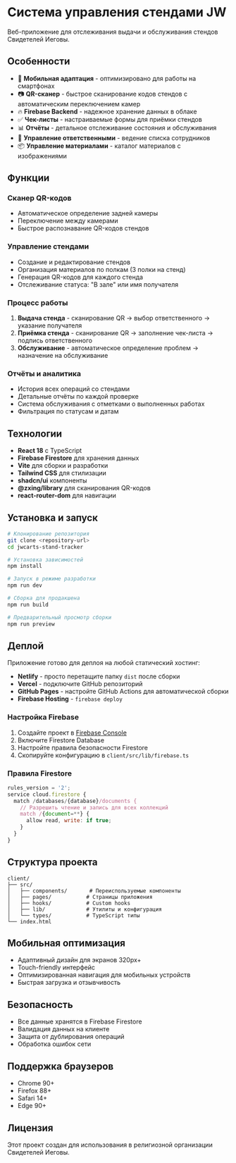 # Система управления стендами JW

Веб-приложение для отслеживания выдачи и обслуживания стендов Свидетелей Иеговы.

## Особенности

- 📱 **Мобильная адаптация** - оптимизировано для работы на смартфонах
- 📷 **QR-сканер** - быстрое сканирование кодов стендов с автоматическим переключением камер
- 🔥 **Firebase Backend** - надежное хранение данных в облаке
- ✅ **Чек-листы** - настраиваемые формы для приёмки стендов
- 📊 **Отчёты** - детальное отслеживание состояния и обслуживания
- 👥 **Управление ответственными** - ведение списка сотрудников
- 📦 **Управление материалами** - каталог материалов с изображениями

## Функции

### Сканер QR-кодов
- Автоматическое определение задней камеры
- Переключение между камерами
- Быстрое распознавание QR-кодов стендов

### Управление стендами
- Создание и редактирование стендов
- Организация материалов по полкам (3 полки на стенд)
- Генерация QR-кодов для каждого стенда
- Отслеживание статуса: "В зале" или имя получателя

### Процесс работы
1. **Выдача стенда** - сканирование QR → выбор ответственного → указание получателя
2. **Приёмка стенда** - сканирование QR → заполнение чек-листа → подпись ответственного
3. **Обслуживание** - автоматическое определение проблем → назначение на обслуживание

### Отчёты и аналитика
- История всех операций со стендами
- Детальные отчёты по каждой проверке
- Система обслуживания с отметками о выполненных работах
- Фильтрация по статусам и датам

## Технологии

- **React 18** с TypeScript
- **Firebase Firestore** для хранения данных
- **Vite** для сборки и разработки
- **Tailwind CSS** для стилизации
- **shadcn/ui** компоненты
- **@zxing/library** для сканирования QR-кодов
- **react-router-dom** для навигации

## Установка и запуск

```bash
# Клонирование репозитория
git clone <repository-url>
cd jwcarts-stand-tracker

# Установка зависимостей
npm install

# Запуск в режиме разработки
npm run dev

# Сборка для продакшена
npm run build

# Предварительный просмотр сборки
npm run preview
```

## Деплой

Приложение готово для деплоя на любой статический хостинг:

- **Netlify** - просто перетащите папку `dist` после сборки
- **Vercel** - подключите GitHub репозиторий
- **GitHub Pages** - настройте GitHub Actions для автоматической сборки
- **Firebase Hosting** - `firebase deploy`

### Настройка Firebase

1. Создайте проект в [Firebase Console](https://console.firebase.google.com)
2. Включите Firestore Database
3. Настройте правила безопасности Firestore
4. Скопируйте конфигурацию в `client/src/lib/firebase.ts`

### Правила Firestore

```javascript
rules_version = '2';
service cloud.firestore {
  match /databases/{database}/documents {
    // Разрешить чтение и запись для всех коллекций
    match /{document=**} {
      allow read, write: if true;
    }
  }
}
```

## Структура проекта

```
client/
├── src/
│   ├── components/       # Переиспользуемые компоненты
│   ├── pages/           # Страницы приложения
│   ├── hooks/           # Custom hooks
│   ├── lib/             # Утилиты и конфигурация
│   └── types/           # TypeScript типы
└── index.html
```

## Мобильная оптимизация

- Адаптивный дизайн для экранов 320px+
- Touch-friendly интерфейс
- Оптимизированная навигация для мобильных устройств
- Быстрая загрузка и отзывчивость

## Безопасность

- Все данные хранятся в Firebase Firestore
- Валидация данных на клиенте
- Защита от дублирования операций
- Обработка ошибок сети

## Поддержка браузеров

- Chrome 90+
- Firefox 88+
- Safari 14+
- Edge 90+

## Лицензия

Этот проект создан для использования в религиозной организации Свидетелей Иеговы.

